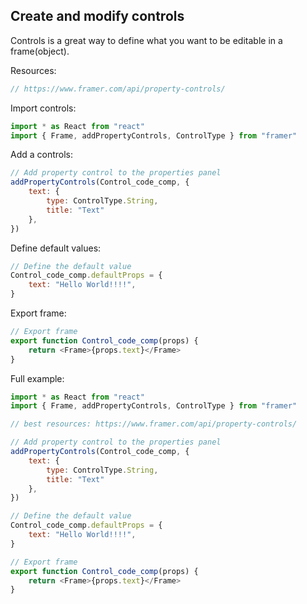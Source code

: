 ## Create and modify controls

Controls is a great way to define what you want to be editable in a frame(object).

Resources:
```JavaScript
// https://www.framer.com/api/property-controls/
```

Import controls:
```JavaScript
import * as React from "react"
import { Frame, addPropertyControls, ControlType } from "framer"
```


Add a controls:
```JavaScript
// Add property control to the properties panel
addPropertyControls(Control_code_comp, {
    text: {
        type: ControlType.String,
        title: "Text"
    },
})
```


Define default values:
```JavaScript
// Define the default value
Control_code_comp.defaultProps = {
    text: "Hello World!!!!",
}
```


Export frame:
```JavaScript
// Export frame
export function Control_code_comp(props) {
    return <Frame>{props.text}</Frame>
}
```


Full example:
```JavaScript
import * as React from "react"
import { Frame, addPropertyControls, ControlType } from "framer"

// best resources: https://www.framer.com/api/property-controls/

// Add property control to the properties panel
addPropertyControls(Control_code_comp, {
    text: {
        type: ControlType.String,
        title: "Text"
    },
})

// Define the default value
Control_code_comp.defaultProps = {
    text: "Hello World!!!!",
}

// Export frame
export function Control_code_comp(props) {
    return <Frame>{props.text}</Frame>
}
```
